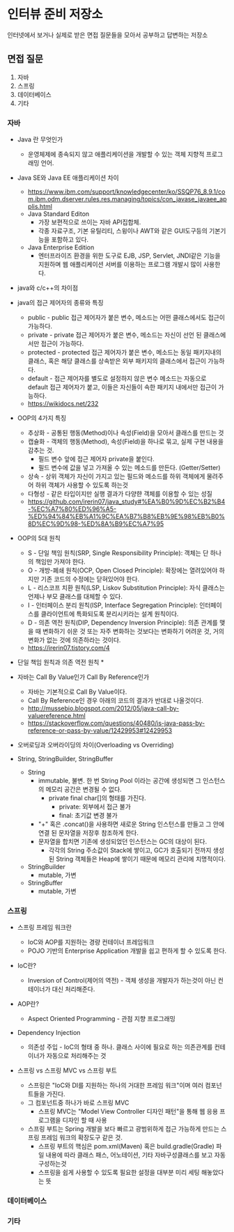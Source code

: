 # 인터뷰 준비 저장소
인터넷에서 보거나 실제로 받은 면접 질문들을 모아서 공부하고 답변하는 저장소
## 면접 질문
1. 자바
2. 스프링
3. 데이터베이스
4. 기타

### 자바
-  Java 란 무엇인가
    * 운영체제에 종속되지 않고 애플리케이션을 개발할 수 있는 객체 지향적 프로그래밍 언어.
- Java SE와 Java EE 애플리케이션 차이
    * https://www.ibm.com/support/knowledgecenter/ko/SSQP76_8.9.1/com.ibm.odm.dserver.rules.res.managing/topics/con_javase_javaee_applis.html
    * Java Standard Editon
        - 가장 보편적으로 쓰이는 자바 API집합체.
        - 각종 자료구조, 기본 유틸리티, 스윙이나 AWT와 같은 GUI도구등의 기본기능을 포함하고 있다.
    * Java Enterprise Edition
        - 엔터프라이즈 환경을 위한 도구로 EJB, JSP, Servlet, JNDI같은 기능을 지원하며 웹 애플리케이션 서버를 이용하는 프로그램 개발시 많이 사용한다.
- java와 c/c++의 차이점
- java의 접근 제어자의 종류와 특징
    * public - public 접근 제어자가 붙은 변수, 메소드는 어떤 클래스에서도 접근이 가능하다.
    * private - private 접근 제어자가 붙은 변수, 메소드는 자신이 선언 된 클래스에서만 접근이 가능하다. 
    * protected - protected 접근 제어자가 붙은 변수, 메소드는 동일 패키지내의 클래스, 혹은 해당 클래스를 상속받은 외부 패키지의 클래스에서 접근이 가능하다.
    * default - 접근 제어자를 별도로 설정하지 않은 변수 메소드는 자동으로 default 접근 제어자가 붙고, 이들은 자신들이 속한 패키지 내에서만 접근이 가능하다.
    - https://wikidocs.net/232
- OOP의 4가지 특징
    * 추상화 -  공통된 행동(Method)이나 속성(Field)을 모아서 클래스를 만드는 것
    * 캡슐화 - 객체의 행동(Method), 속성(Field)을 하나로 묶고, 실제 구현 내용을 감추는 것.
        * 필드 변수 앞에 접근 제어자 private을 붙인다.
        * 필드 변수에 값을 넣고 가져올 수 있는 메소드를 만든다. (Getter/Setter)
    * 상속 - 상위 객체가 자신이 가지고 있는 필드와 메소드를 하위 객체에게 물려주어 하위 객체가 사용할 수 있도록 하는것
    * 다형성 - 같은 타입이지만 실행 결과가 다양햔 객체를 이용할 수 있는 성질
    - https://github.com/irerin07/java_study#%EA%B0%9D%EC%B2%B4-%EC%A7%80%ED%96%A5-%ED%94%84%EB%A1%9C%EA%B7%B8%EB%9E%98%EB%B0%8D%EC%9D%98-%ED%8A%B9%EC%A7%95
- OOP의 5대 원칙
    * S - 단일 책임 원칙(SRP, Single Responsibility Principle): 객체는 단 하나의 책임만 가져야 한다.
    * O - 개방-폐쇄 원칙(OCP, Open Closed Principle): 확장에는 열려있어야 하지만 기존 코드의 수정에는 닫혀있어야 한다.
    * L - 리스코프 치환 원칙(LSP, Liskov Substitution Principle): 자식 클래스는 언제나 부모 클래스를 대체할 수 있다.
    * I - 인터페이스 분리 원칙(ISP, Interface Segregation Principle): 인터페이스를 클라이언트에 특화되도록 분리시키라는 설계 원칙이다.
    * D - 의존 역전 원칙(DIP, Dependency Inversion Principle): 의존 관계를 맺을 때 변화하기 쉬운 것 또는 자주 변화하는 것보다는 변화하기 어려운 것, 거의 변화가 없는 것에 의존하라는 것이다.
    * https://irerin07.tistory.com/4
    
- 단일 책임 원칙과 의존 역전 원칙
    *  
    
- 자바는 Call By Value인가 Call By Reference인가
    - 자바는 기본적으로 Call By Value이다.
    - Call By Reference인 경우 아래의 코드의 결과가 반대로 나올것이다.
    - http://mussebio.blogspot.com/2012/05/java-call-by-valuereference.html 
    - https://stackoverflow.com/questions/40480/is-java-pass-by-reference-or-pass-by-value/12429953#12429953
    
- 오버로딩과 오버라이딩의 차이(Overloading vs Overriding)
- String, StringBuilder, StringBuffer
    - String
        - immutable, 불변. 한 번 String Pool 이라는 공간에 생성되면 그 인스턴스의 메모리 공간은 변경될 수 없다.
            - private final char[]의 형태를 가진다.
                - private: 외부에서 접근 불가
                - final: 초기값 변경 불가
        - "+" 혹은 .concat()을 사용하면 새로운 String 인스턴스를 만들고 그 안에 연결 된 문자열을 저장후 참조하게 한다.
        - 문자열을 합치면 기존에 생성되었던 인스턴스는 GC의 대상이 된다. 
            - 각각의 String 주소값이 Stack에 쌓이고, GC가 호출되기 전까지 생성된 String 객체들은 Heap에 쌓이기 때문에 메모리 관리에 치명적이다.
    - StringBuilder
        - mutable, 가변
    - StringBuffer
        - mutable, 가변
    
### 스프링
- 스프링 프레임 워크란
    * IoC와 AOP를 지원하는 경량 컨테이너 프레임워크 
    - POJO 기반의 Enterprise Application 개발을 쉽고 편하게 할 수 있도록 한다.
- IoC란?
    * Inversion of Control(제어의 역전) - 객체 생성을 개발자가 하는것이 아닌 컨테이너가 대신 처리해준다.
- AOP란?
    * Aspect Oriented Programming - 관점 지향 프로그래밍
- Dependency Injection
    * 의존성 주입 - IoC의 형태 중 하나. 클래스 사이에 필요로 하는 의존관계를 컨테이너가 자동으로 처리해주는 것
    
- 스프링 vs 스프링 MVC vs 스프링 부트
    * 스프링은 "IoC와 DI를 지원하는 하나의 거대한 프레임 워크"이며 여러 컴포넌트들을 가진다.
    * 그 컴포넌트중 하나가 바로 스프링 MVC
        * 스프링 MVC는 "Model View Controller 디자인 패턴"을 통해 웹 응용 프로그램을 디자인 할 때 사용
    * 스프링 부트는 Spring 개발을 보다 빠르고 광범위하게 접근 가능하게 만드는 스프링 프레임 워크의 확장도구 같은 것.
        * 스프링 부트의 핵심은 pom.xml(Maven) 혹은 build.gradle(Gradle) 파일 내용에 따라 클래스 패스, 어노테이션, 기타 자바구성클래스를 보고 자동구성하는것
        * 스프링을 쉽게 사용할 수 있도록 필요한 설정을 대부분 미리 세팅 해놓았다는 뜻
### 데이터베이스
### 기타